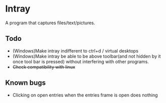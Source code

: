 # Intray
A program that captures files/text/pictures.


## Todo

- (Windows)Make intray indifferent to ctrl+d / virtual desktops
- (Windows)Make intray be able to be above toolbar(and not hidden by it once tool bar is pressed) without interfering with other programs.
- ~~Check compatibility with linux~~

## Known bugs

- Clicking on open entries when the entries frame is open does nothing
